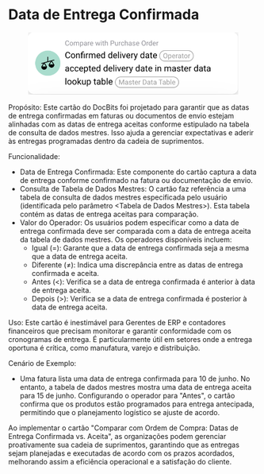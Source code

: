 # Data de Entrega Confirmada

<figure><img src="../../../.gitbook/assets/image.png" alt=""><figcaption></figcaption></figure>

Propósito: Este cartão do DocBits foi projetado para garantir que as datas de entrega confirmadas em faturas ou documentos de envio estejam alinhadas com as datas de entrega aceitas conforme estipulado na tabela de consulta de dados mestres. Isso ajuda a gerenciar expectativas e aderir às entregas programadas dentro da cadeia de suprimentos.

Funcionalidade:

- Data de Entrega Confirmada: Este componente do cartão captura a data de entrega conforme confirmado na fatura ou documentação de envio.
- Consulta de Tabela de Dados Mestres: O cartão faz referência a uma tabela de consulta de dados mestres especificada pelo usuário (identificada pelo parâmetro \<Tabela de Dados Mestres>). Esta tabela contém as datas de entrega aceitas para comparação.
- Valor do Operador: Os usuários podem especificar como a data de entrega confirmada deve ser comparada com a data de entrega aceita da tabela de dados mestres. Os operadores disponíveis incluem:
  - Igual (=): Garante que a data de entrega confirmada seja a mesma que a data de entrega aceita.
  - Diferente (≠): Indica uma discrepância entre as datas de entrega confirmada e aceita.
  - Antes (<): Verifica se a data de entrega confirmada é anterior à data de entrega aceita.
  - Depois (>): Verifica se a data de entrega confirmada é posterior à data de entrega aceita.

Uso: Este cartão é inestimável para Gerentes de ERP e contadores financeiros que precisam monitorar e garantir conformidade com os cronogramas de entrega. É particularmente útil em setores onde a entrega oportuna é crítica, como manufatura, varejo e distribuição.

Cenário de Exemplo:

- Uma fatura lista uma data de entrega confirmada para 10 de junho. No entanto, a tabela de dados mestres mostra uma data de entrega aceita para 15 de junho. Configurando o operador para "Antes", o cartão confirma que os produtos estão programados para entrega antecipada, permitindo que o planejamento logístico se ajuste de acordo.

Ao implementar o cartão "Comparar com Ordem de Compra: Datas de Entrega Confirmada vs. Aceita", as organizações podem gerenciar proativamente sua cadeia de suprimentos, garantindo que as entregas sejam planejadas e executadas de acordo com os prazos acordados, melhorando assim a eficiência operacional e a satisfação do cliente.
